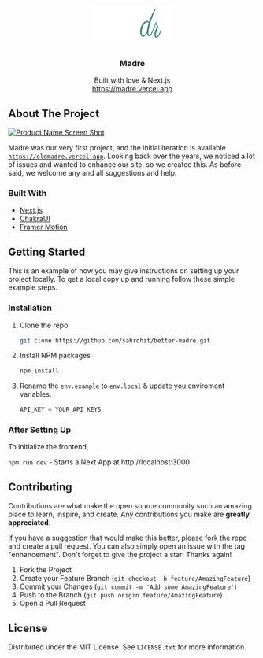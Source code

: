 <!-- PROJECT LOGO -->
<br />
<div align="center">
  <a href="https://github.com/github_username/repo_name">
    <img src="./public/Madre_dark.svg" alt="Logo" width="160" height="80">
  </a>

<h3 align="center">Madre</h3>

  <p align="center">
    Built with love & Next.js
    <br />
    <a href="https://madre.vercel.app">https://madre.vercel.app</a>

</div>

## About The Project

[![Product Name Screen Shot](https://shot.screenshotapi.net/screenshot?token=SYFRG8T-XWFMK5V-PGRW10V-VTR9YYG&url=https%3A%2F%2Fmadre.vercel.app&width=1536&height=722&full_page=true&output=image&file_type=webp&lazy_load=true&dark_mode=true&wait_for_event=load&ttl=86400)](https://madre.vercel.app)

Madre was our very first project, and the initial iteration is available [`https://oldmadre.vercel.app`](https://oldmadre.vercel.app). Looking back over the years, we noticed a lot of issues and wanted to enhance our site, so we created this. As before said, we welcome any and all suggestions and help.

### Built With

-   [Next.js](https://nextjs.org/)
-   [ChakraUI](https://chakra-ui.com/)
-   [Framer Motion](https://www.framer.com/motion/)

<!-- GETTING STARTED -->

## Getting Started

This is an example of how you may give instructions on setting up your project locally.
To get a local copy up and running follow these simple example steps.

### Installation

1. Clone the repo
    ```sh
    git clone https://github.com/sahrohit/better-madre.git
    ```
2. Install NPM packages
    ```sh
    npm install
    ```
3. Rename the `env.example` to `env.local` & update you enviroment variables.
    ```js
    API_KEY = YOUR API KEYS
    ```

### After Setting Up

To initialize the frontend,

`npm run dev` - Starts a Next App at http://localhost:3000

<!-- ROADMAP -->
<!--
## Roadmap

-   [] Feature 1
-   [] Feature 2
-   [] Feature 3
    -   [] Nested Feature

See the [open issues](https://github.com/github_username/repo_name/issues) for a full list of proposed features (and known issues). -->

<!-- CONTRIBUTING -->

## Contributing

Contributions are what make the open source community such an amazing place to learn, inspire, and create. Any contributions you make are **greatly appreciated**.

If you have a suggestion that would make this better, please fork the repo and create a pull request. You can also simply open an issue with the tag "enhancement".
Don't forget to give the project a star! Thanks again!

1. Fork the Project
2. Create your Feature Branch (`git checkout -b feature/AmazingFeature`)
3. Commit your Changes (`git commit -m 'Add some AmazingFeature'`)
4. Push to the Branch (`git push origin feature/AmazingFeature`)
5. Open a Pull Request

<!-- LICENSE -->

## License

Distributed under the MIT License. See `LICENSE.txt` for more information.

<!-- CONTACT -->
